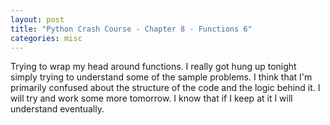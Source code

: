 ```yaml
---
layout: post
title: "Python Crash Course - Chapter 8 - Functions 6"
categories: misc
---
```


Trying to wrap my head around functions. I really got hung up tonight simply trying to understand some of the sample problems. I think that I'm primarily confused about the structure of the code and the logic behind it. I will try and work some more tomorrow. I know that if I keep at it I will understand eventually. 